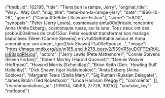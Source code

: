 {"tmdb_id": 102195, "title": "Tiens bon la rampe, Jerry", "original_title": "Way... Way Out", "slug_title": "tiens-bon-la-rampe-jerry", "date": "1966-10-26", "genre": ["Com\u00e9die / Science-Fiction"], "score": "5.8/10", "synopsis": "Peter (Jerry Lewis), cosmonaute am\u00e9ricain, rencontre Anna (Anita Ekberg), cosmonaute russe, sur la lune. Tous deux ont des probl\u00e8mes de c\u0153ur. Peter voudrait transformer son mariage blanc avec Eileen (Connie Stevens) en v\u00e9ritable amour et Anna aimerait que son amant, Igor(Dick Shawn) l'\u00e9pouse...", "image": "https://image.tmdb.org/t/p/w185_and_h278_bestv2/539VR5yuDCFTEsRtXLio88apqRN.jpg", "actors": ["Jerry Lewis (Pete Mattemore)", "Connie Stevens (Eileen Forbes)", "Robert Morley (Harold Quonset)", "Dennis Weaver (Hoffman)", "Howard Morris (Schmidlap)", "Brian Keith (Gen. 'Howling Bull' Hallenby)", "Dick Shawn (Igor Valkleinokov)", "Anita Ekberg (Anna Soblova)", "Margaret Teele (Stella Mary)", "Sig Ruman (Russian Delegate)", "James Brolin (Ted Robertson)", "Linda Harrison (Peggy)"], "comments": [], "recommandations_id": [109014, 74596, 27728, 39252], "youtube_key": "notfound"}